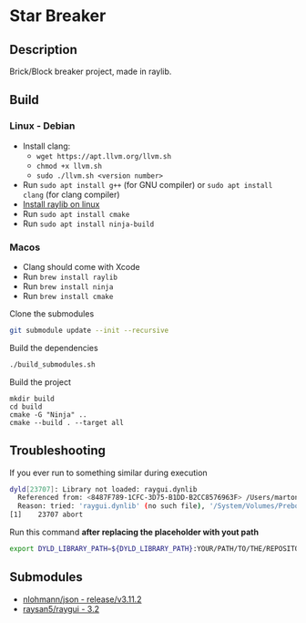 # Star Breaker

## Description

Brick/Block breaker project, made in raylib.

## Build
### Linux - Debian
- Install clang:  
  - ```wget https://apt.llvm.org/llvm.sh```  
  - ```chmod +x llvm.sh```  
  - ```sudo ./llvm.sh <version number>```  
- Run ```sudo apt install g++``` (for GNU compiler) or ```sudo apt install clang``` (for clang compiler)
- [Install raylib on linux](https://github.com/raysan5/raylib/wiki/Working-on-GNU-Linux)
- Run ```sudo apt install cmake```
- Run ```sudo apt install ninja-build```

### Macos

- Clang should come with Xcode
- Run ```brew install raylib```
- Run ```brew install ninja```
- Run ```brew install cmake```

Clone the submodules
```bash
git submodule update --init --recursive
```

Build the dependencies
```bash
./build_submodules.sh
```

Build the project
```
mkdir build
cd build
cmake -G "Ninja" ..
cmake --build . --target all
```

## Troubleshooting

If you ever run to something similar during execution

```bash
dyld[23707]: Library not loaded: raygui.dynlib
  Referenced from: <8487F789-1CFC-3D75-B1DD-B2CC8576963F> /Users/martonszuts/Code/C++/RayLib/star-breaker/build/Gpt-test
  Reason: tried: 'raygui.dynlib' (no such file), '/System/Volumes/Preboot/Cryptexes/OSraygui.dynlib' (no such file), 'raygui.dynlib' (no such file), '/usr/local/lib/raygui.dynlib' (no such file), '/usr/lib/raygui.dynlib' (no such file, not in dyld cache), '/Users/martonszuts/Code/C++/RayLib/star-breaker/raygui.dynlib' (no such file), '/System/Volumes/Preboot/Cryptexes/OS/Users/martonszuts/Code/C++/RayLib/star-breaker/raygui.dynlib' (no such file), '/Users/martonszuts/Code/C++/RayLib/star-breaker/raygui.dynlib' (no such file), '/usr/local/lib/raygui.dynlib' (no such file), '/usr/lib/raygui.dynlib' (no such file, not in dyld cache)
[1]    23707 abort
```

Run this command **after replacing the placeholder with yout path**

```bash
export DYLD_LIBRARY_PATH=${DYLD_LIBRARY_PATH}:YOUR/PATH/TO/THE/REPOSITORY/star-breaker/submodules/raygui
```

## Submodules

- [nlohmann/json - release/v3.11.2](https://github.com/nlohmann/json/tree/v3.11.2)
- [raysan5/raygui - 3.2](https://github.com/raysan5/raygui/tree/3.2)